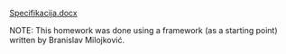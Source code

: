 [Specifikacija.docx](https://github.com/RadovanPrijic/Distributed-System-Snapshots/files/12647152/Specifikacija.docx)

NOTE: This homework was done using a framework (as a starting point) written by Branislav Milojković.
